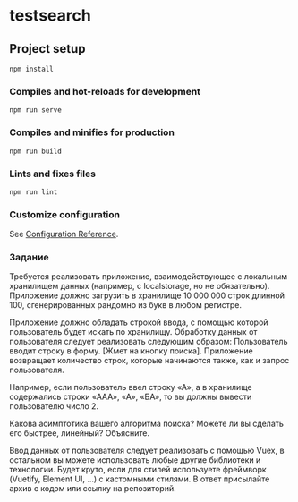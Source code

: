 # testsearch

## Project setup
```
npm install
```

### Compiles and hot-reloads for development
```
npm run serve
```

### Compiles and minifies for production
```
npm run build
```

### Lints and fixes files
```
npm run lint
```

### Customize configuration
See [Configuration Reference](https://cli.vuejs.org/config/).

### Задание

Требуется реализовать приложение, взаимодействующее с локальным хранилищем данных (например, с localstorage, но не обязательно). Приложение должно загрузить в хранилище 10 000 000 строк длинной 100, сгенерированных рандомно из букв в любом регистре.

Приложение должно обладать строкой ввода, с помощью которой пользователь будет искать по хранилищу. Обработку данных от пользователя следует реализовать следующим образом:
Пользователь вводит строку в форму.
[Жмет на кнопку поиска].
Приложение возвращает количество строк, которые начинаются также, как и запрос пользователя.

Например, если пользователь ввел строку «А», а в хранилище содержались строки «ААА», «А», «БА», то вы должны вывести пользователю число 2. 

Какова асимптотика вашего алгоритма поиска? Можете ли вы сделать его быстрее, линейный? Объясните. 

Ввод данных от пользователя следует реализовать с помощью Vuex, в остальном вы можете использовать любые другие библиотеки и технологии. Будет круто, если для стилей используете фреймворк (Vuetify, Element UI, …) с кастомными стилями. В ответ присылайте архив с кодом или ссылку на репозиторий. 

